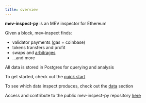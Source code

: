 ```yaml
---
title: overview
---
```


**mev-inspect-py** is an MEV inspector for Ethereum

Given a block, mev-inspect finds:

- validator payments (gas + coinbase)
- tokens transfers and profit
- swaps and [arbitrages](https://twitter.com/bertcmiller/status/1427632028263059462)
- ...and more

All data is stored in Postgres for querying and analysis

To get started, check out the [quick start](/flashbots-data/mev-inspect-py/quick-start)

To see which data inspect produces, check out the [data](/flashbots-data/mev-inspect-py/data/classified_traces) section

Access and contribute to the public mev-inspect-py repository [here](https://github.com/flashbots/mev-inspect-py)
